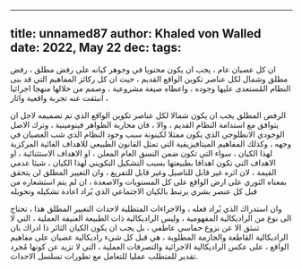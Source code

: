 
---
title: unnamed87
author: Khaled von Walled
date: 2022, May 22
dec:
tags:
---
ان كل عصيان عام ، يجب ان يكون محتويا في وجوهر كيانه على رفض مطلق ، رفض مطلق وشمال لكل عناصر تكوين الواقع القديم ، حيث ان كل ركائز المفاهيم التي قد بنى النظام المُستعدى عليها وجوده ، واعطاه صيغة مشروعية ، وصمم من خلالها منهجا اجرائيا ، انبثقت عنه تجربة واقعية واثار 

الرفض المطلق يجب ان يكون شمالا لكل عناصر تكوين الواقع الذي تم تصميمه لاجل ان يتوافق مع استدامة النظام القديم ، والا ، فان محاربة الظواهر فينومينية ، وترك الاصل الوجودي الانطلوجي الذي يكون ممثلا لكينونة سبب وجود النظام الذي شب العصيان في وجهه ، وكذلك المفاهيم الميتافيزيقية التي تمثل القانون الطبيعي للاهداف الغائية المركزية لهذا الكيان ، سواء التي تكون ضمن النسق العام المعلن ، او الاهداف الاستثنائية ، او الاهداف التي تكون اهدافا بطبيعتها بسبب التشكيل التكويني لهذا الكيان ، شيئا عدمي القيمة ، لان اثره غير قابل للتاصيل وغير قابل للتفريع ، وان التغيير المطلق لن يتحقق بمعناه الثوري على ارض الواقع على كل المستويات والاصعدة ، ان لم يتم استشعاره من قبل كل عنصر بشري يرتبط بالكيان الاجتماعي الذي يُراد اعادة تشكيله وتحويله

وان استدراك الذي يُراد فعله ، والاجراءات المتطلبة لاحداث التغيير المطلق هذا ، تحتاج الى نوع من الراديكالية المفهومية ، وليس الراديكالية ذات الطبيعة العنيفة العملية ، التي لا تنبثق الا عن نزوع حماسي عاطفي ، بل يجب ان يكون الكيان الثائر ذا ادراك بان الراديكالية القاطعة والجازمة المطلوبة ، هي قبل كل شيء راديكالية عصيان على مفاهيم الواقع ، على عكس الراديكالية الاجرائية والتصرفات العملية ، التي لا تزيد عن كونها مُجرد تقدير للمتطلب عمليا للتعامل مع تطورات تسلسل الاحداث.

